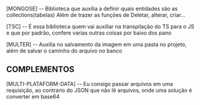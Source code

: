 [MONGOSE]
-- Biblioteca que auxilia a definir quais entidades são as collections(tabelas)
Além de trazer as funções de Deletar, alterar, criar...

[TSC]
-- É essa biblioteca quem vai auxiliar na transpilação do TS para o JS e que por
padrão, confere varias outras coisas por baixo dos pano

[MULTER]
-- Auxilia no salvamento da imagem em uma pasta no projeto, além de salvar o
caminho do arquivo no banco

## COMPLEMENTOS

[MULTI-PLATAFORM-DATA]
-- Eu consigo passar arquivos em uma requisição, ao contrario do JSON que não lê
arquivos, onde uma solução é converter em base64
